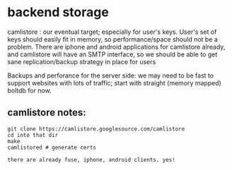 backend storage
==============

camlistore : our eventual target; especially for user's keys.
User's set of keys should easily fit in memory, so performance/space
should not be a problem.
There are iphone and android applications for camlistore already,
and camlistore will have an SMTP interface, so we should be
able to get sane replication/backup strategy in place for
users

Backups and perforance for the server side: we may need to be fast
to support websites with lots of traffic; start with straight 
(memory mapped) boltdb for now.


camlistore notes:
--------------------
~~~
git clone https://camlistore.googlesource.com/camlistore
cd into that dir
make
camlistored # generate certs

there are already fuse, iphone, android clients. yes!

~~~~